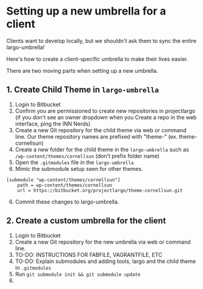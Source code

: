 # Setting up a new umbrella for a client

Clients want to develop locally, but we shouldn't ask them to sync the entire largo-umbrella!

Here's how to create a client-specific umbrella to make their lives easier.

There are two moving parts when setting up a new umbrella.

## 1. Create Child Theme in `largo-umbrella`

1. Login to Bitbucket 
2. Confirm you are permissioned to create new repositories in projectlargo (if you don't see an owner dropdown when you Create a repo in the web interface, ping the INN Nerds)
3. Create a new Git repository for the child theme via web or command line. Our theme repository names are prefixed with "theme-" (ex. theme-cornellsun)
4. Create a new folder for the child theme in the `largo-umbrella` such as `/wp-content/themes/cornellsun` (don't prefix folder name)
4. Open the `.gitmodules` file in the `largo-umbrella`
5. Mimic the submodule setup seen for other themes.
```
[submodule "wp-content/themes/cornellsun"]
	path = wp-content/themes/cornellsun
	url = https://bitbucket.org/projectlargo/theme-cornellsun.git
```

6. Commit these changes to largo-umbrella.

## 2. Create a custom umbrella for the client

1. Login to Bitbucket
2. Create a new Git repository for the new umbrella via web or command line.
3. TO-DO: INSTRUCTIONS FOR FABFILE, VAGRANTFILE, ETC
4. TO-DO: Explain submodules and adding tools, largo and the child theme in `.gitmodules`
5. Run `git submodule init && git submodule update`
6.
